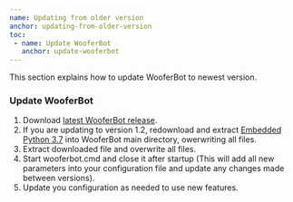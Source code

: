 ```yaml
---
name: Updating from older version
anchor: updating-from-older-version
toc: 
 - name: Update WooferBot
   anchor: update-wooferbot
---
```

This section explains how to update WooferBot to newest version.

### Update WooferBot
1. Download <a class="icon download" href="{{ site.github.latest_release.zipball_url }}">latest WooferBot release</a>.
2. If you are updating to version 1.2, redownload and extract <a class="icon download" href="{{ site.github.url }}/assets/files/python37.zip">Embedded Python 3.7</a> into WooferBot main directory, owerwriting all files.
3. Extract downloaded file and overwrite all files.
4. Start <span class="icon file">wooferbot.cmd</span> and close it after startup (This will add all new parameters into your configuration file and update any changes made between versions).
5. Update you configuration as needed to use new features.


